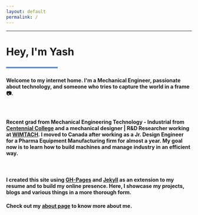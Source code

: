 ```yaml
---
layout: default
permalink: /
---
```

<!-- 

{% include landing.html %}

 -->

***
<meta name="google-site-verification" content="IINSoxxe5fQjr__boCzZ09iFnVUdbeZs6spQQtw3M1M" />

# **Hey, I'm Yash**
<div style="width: 140px; height: 4px;" class="green-divider"></div>
<style>
.green-divider {
  width: 140px;
  height: 4px;
  margin-top: 1.5rem;
  margin-bottom: 1.5rem;
  background-color: #598dc9;
}
</style>


#### Welcome to my internet home. I'm a Mechanical Engineer, passionate about technology, and someone who tries to capture the world in a frame :camera:. 

<br>

#### Recent grad from Mechanical Engineering Technology - Industrial from [Centennial College](https://www.centennialcollege.ca/) and a mechanical designer | R&D Researcher working at [WIMTACH](https://wimtach.centennialcollege.ca/about/). I moved to Canada after working as a Jr. Design Engineer for a Pharma Equipment Manufacturing firm for almost a year. My goal now is to learn how to build machines and manage industry in an efficient way. 


<br>

#### I created this site using [GH-Pages](https://pages.github.com/) and [Jekyll](https://jekyllrb.com/docs/github-pages/) as an extension to my resume and to build my online presence. Here, I showcase my projects, blogs and various things in a more thorough form.

#### Check out my [about page](./about/) to know more about me.

<br>


